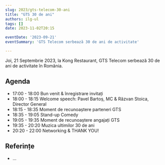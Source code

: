 ```yaml
---
slug: 2023/gts-telecom-30-ani
title: "GTS 30 de ani"
authors: ilg-ul
tags: []
date: 2023-11-02T20:15

eventDate: '2023-09-21'
eventSummary: 'GTS Telecom serbează 30 de ani de activitate'

---
```


Joi, 21 Septembrie 2023, la Kong Restaurant,
GTS Telecom serbează 30 de ani de activitate în România.

<!-- truncate -->

## Agenda

- 17:00 - 18:00 Bun venit & înregistrare invitați
- 18:00 - 18:15 Welcome speech: Pavel Bartoș, MC & Răzvan Stoica, Director General
- 18:15 - 18:35 Moment de recunoaștere parteneri GTS
- 18:35 - 19:05 Stand-up Comedy
- 19:05 - 19:35 Moment de recunoaștere angajați GTS
- 19:35 - 20:20 Muzica ultimilor 30 de ani
- 20:20 - 22:00 Networking & THANK YOU!

## Referințe

- ...
